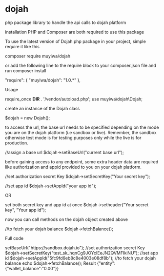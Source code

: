 # dojah
php package library to handle the api calls to dojah platform


installation
PHP and Composer are both required to use this package

To use the latest version of Dojah php package in your project, simple require it like this

composer require muyiwa/dojah

or add the following line to the require block to your composer.json file and run composer install

"require": {
        "muyiwa/dojah": "1.0.*"
},

Usage

require_once __DIR__ . '/vendor/autoload.php';
use muyiwa\dojah\Dojah;

create an instance of the Dojah class

$dojah = new Dojah();

to access the url, the base url needs to be specified depending on the mode you are on the dojah platform (i.e sandbox or live). Remember, the sandbox otherwise test mode is for testing purposes only while the live is for production.

//assign a base url
$dojah->setBaseUrl("current base url");

before gaining access to any endpoint, some extra header data are required like authorization and appid provided to you on your dojah platform.

//set authorization secret Key
$dojah->setSecretKey("Your secret key");

//set app id
$dojah->setAppId("your app id");

OR 

set both secret key and app id at once
$dojah->setheader("Your secret key", "Your app id");

now you can call methods on the dojah object created above

//to fetch your dojah balance
$dojah->fetchBalance(); 


Full code

<?php
require_once __DIR__ . '/vendor/autoload.php';
use muyiwa\dojah\Dojah;

//assign a base url
$dojah->setBaseUrl("https://sandbox.dojah.io");

//set authorization secret Key
$dojah->setSecretKey("test_sk_hqnCg9JOYcIEeJN2QVMFIkiNU");

//set app id
$dojah->setAppId("5fc9fd6eb8c8e4003e08df8b");

//to fetch your dojah balance
echo $dojah->fetchBalance(); 

Result
{"entity":{"wallet_balance":"0.00"}}
